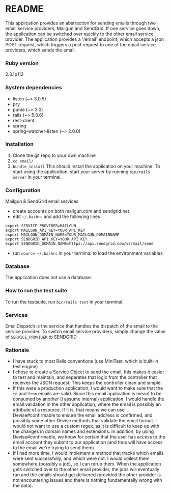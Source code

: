 # README

This application provides an abstraction for sending emails through two email service providers, Mailgun and SendGrid.
If one service goes down, the application can be switched over quickly to the other email service provider.
The application provides a '/email' endpoint, which accepts a json POST request, which triggers a post request to one of the email service providers, which sends the email.

### Ruby version
2.3.1p112

### System dependencies
- listen (~> 3.0.5)
- pry
- puma (~> 3.0)
- rails (~> 5.0.6)
- rest-client
- spring
- spring-watcher-listen (~> 2.0.0)

### Installation
1. Clone the git repo to your own machine
2. `cd email/`
3. `bundle install`
This should install the application on your machine.
To start using the application, start your server by running `bin/rails server` in your terminal.

### Configuration
Mailgun & SendGrid email services
- create accounts on both mailgun.com and sendgrid.net
- edit `~/.bashrc` and add the following lines
```
export SERVICE_PROVIDER=MAILGUN
export MAILGUN_API_KEY=YOUR_API_KEY
export MAILGUN_DOMAIN_NAME=YOUR_MAILGUN_DOMAINNAME
export SENDGRID_API_KEY=YOUR_API_KEY
export SENDGRID_DOMAIN_NAME=https://api.sendgrid.com/v3/mail/send
```
- run `source ~/.bashrc` in your terminal to load the environment variables

### Database
The application does not use a database.

### How to run the test suite
To run the testsuite, run `bin/rails test` in your terminal.

### Services
EmailDispatch is the service that handles the dispatch of the email to the service provider.
To switch email service providers, simply change the value of `SERVICE_PROVIDER` to SENDGRID

### Rationale
- I have stuck to most Rails conventions (use MiniTest, which is built-in test engine)
- I chose to create a Service Object to send the email, this makes it easier to test and maintain, and separates that logic from the controller that receives the JSON request. This keeps the controller clean and simple.
- If this were a production application, I would want to make sure that the `to` and `from` emails are valid. Since this email application is meant to be consumed by another (I assume internal) application, I would handle the email validation in the other application, where the email is possibly an attribute of a resource. If it is, that means we can use Devise#confirmable to ensure the email address is confirmed, and possibly some other Devise methods that validate the email format. I would not want to use a custom regex, as it is difficult to keep up with the changes in domain names and extensions. In addition, by using Devise#confirmable, we know for certain that the user has access to the email account they submit to our application (and thus will have access to the email we're trying to send them).
- If I had more time, I would implement a method that tracks which emails were sent successfully, and which were not. I would collect them somewhere (possibly a job), so I can rerun them. When the application gets switched over to the other email provider, the jobs will eventually run and the emails should get delivered (provided the other provider is not encountering issues and there is nothing fundamentally wrong with the data).
